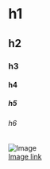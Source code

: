 # h1
## h2
### h3
#### h4
##### h5
###### h6

![Image](https://www.condominioweb.com/forum/uploads/avatar/57.png)<br/>
[Image link](https://www.condominioweb.com/forum/uploads/avatar/57.png)
